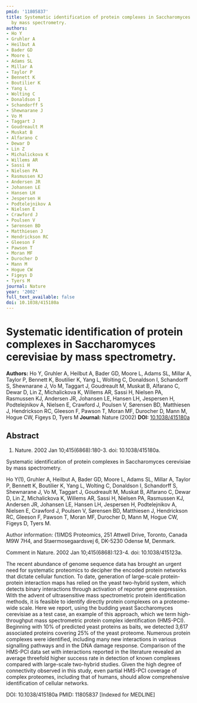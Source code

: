```yaml
---
pmid: '11805837'
title: Systematic identification of protein complexes in Saccharomyces cerevisiae
  by mass spectrometry.
authors:
- Ho Y
- Gruhler A
- Heilbut A
- Bader GD
- Moore L
- Adams SL
- Millar A
- Taylor P
- Bennett K
- Boutilier K
- Yang L
- Wolting C
- Donaldson I
- Schandorff S
- Shewnarane J
- Vo M
- Taggart J
- Goudreault M
- Muskat B
- Alfarano C
- Dewar D
- Lin Z
- Michalickova K
- Willems AR
- Sassi H
- Nielsen PA
- Rasmussen KJ
- Andersen JR
- Johansen LE
- Hansen LH
- Jespersen H
- Podtelejnikov A
- Nielsen E
- Crawford J
- Poulsen V
- Sørensen BD
- Matthiesen J
- Hendrickson RC
- Gleeson F
- Pawson T
- Moran MF
- Durocher D
- Mann M
- Hogue CW
- Figeys D
- Tyers M
journal: Nature
year: '2002'
full_text_available: false
doi: 10.1038/415180a
---
```


# Systematic identification of protein complexes in Saccharomyces cerevisiae by mass spectrometry.
**Authors:** Ho Y, Gruhler A, Heilbut A, Bader GD, Moore L, Adams SL, Millar A, Taylor P, Bennett K, Boutilier K, Yang L, Wolting C, Donaldson I, Schandorff S, Shewnarane J, Vo M, Taggart J, Goudreault M, Muskat B, Alfarano C, Dewar D, Lin Z, Michalickova K, Willems AR, Sassi H, Nielsen PA, Rasmussen KJ, Andersen JR, Johansen LE, Hansen LH, Jespersen H, Podtelejnikov A, Nielsen E, Crawford J, Poulsen V, Sørensen BD, Matthiesen J, Hendrickson RC, Gleeson F, Pawson T, Moran MF, Durocher D, Mann M, Hogue CW, Figeys D, Tyers M
**Journal:** Nature (2002)
**DOI:** [10.1038/415180a](https://doi.org/10.1038/415180a)

## Abstract

1. Nature. 2002 Jan 10;415(6868):180-3. doi: 10.1038/415180a.

Systematic identification of protein complexes in Saccharomyces cerevisiae by 
mass spectrometry.

Ho Y(1), Gruhler A, Heilbut A, Bader GD, Moore L, Adams SL, Millar A, Taylor P, 
Bennett K, Boutilier K, Yang L, Wolting C, Donaldson I, Schandorff S, Shewnarane 
J, Vo M, Taggart J, Goudreault M, Muskat B, Alfarano C, Dewar D, Lin Z, 
Michalickova K, Willems AR, Sassi H, Nielsen PA, Rasmussen KJ, Andersen JR, 
Johansen LE, Hansen LH, Jespersen H, Podtelejnikov A, Nielsen E, Crawford J, 
Poulsen V, Sørensen BD, Matthiesen J, Hendrickson RC, Gleeson F, Pawson T, Moran 
MF, Durocher D, Mann M, Hogue CW, Figeys D, Tyers M.

Author information:
(1)MDS Proteomics, 251 Attwell Drive, Toronto, Canada M9W 7H4, and 
Staermosegaardsvej 6, DK-5230 Odense M, Denmark.

Comment in
    Nature. 2002 Jan 10;415(6868):123-4. doi: 10.1038/415123a.

The recent abundance of genome sequence data has brought an urgent need for 
systematic proteomics to decipher the encoded protein networks that dictate 
cellular function. To date, generation of large-scale protein-protein 
interaction maps has relied on the yeast two-hybrid system, which detects binary 
interactions through activation of reporter gene expression. With the advent of 
ultrasensitive mass spectrometric protein identification methods, it is feasible 
to identify directly protein complexes on a proteome-wide scale. Here we report, 
using the budding yeast Saccharomyces cerevisiae as a test case, an example of 
this approach, which we term high-throughput mass spectrometric protein complex 
identification (HMS-PCI). Beginning with 10% of predicted yeast proteins as 
baits, we detected 3,617 associated proteins covering 25% of the yeast proteome. 
Numerous protein complexes were identified, including many new interactions in 
various signalling pathways and in the DNA damage response. Comparison of the 
HMS-PCI data set with interactions reported in the literature revealed an 
average threefold higher success rate in detection of known complexes compared 
with large-scale two-hybrid studies. Given the high degree of connectivity 
observed in this study, even partial HMS-PCI coverage of complex proteomes, 
including that of humans, should allow comprehensive identification of cellular 
networks.

DOI: 10.1038/415180a
PMID: 11805837 [Indexed for MEDLINE]
